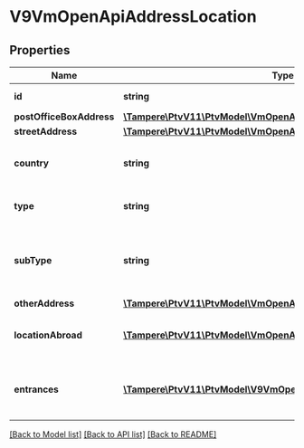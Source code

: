 # V9VmOpenApiAddressLocation

## Properties
Name | Type | Description | Notes
------------ | ------------- | ------------- | -------------
**id** | **string** | Gets or sets the identifier. | [optional] 
**postOfficeBoxAddress** | [**\Tampere\PtvV11\PtvModel\VmOpenApiAddressPostOfficeBox**](VmOpenApiAddressPostOfficeBox.md) |  | [optional] 
**streetAddress** | [**\Tampere\PtvV11\PtvModel\VmOpenApiAddressStreetWithCoordinates**](VmOpenApiAddressStreetWithCoordinates.md) |  | [optional] 
**country** | **string** | Country code (ISO 3166-1 alpha-2), for example FI. | [optional] 
**type** | **string** | Address type, Location or Postal. | [optional] 
**subType** | **string** | Address sub type, Single, Street, PostOfficeBox, Abroad or Other. | [optional] 
**otherAddress** | [**\Tampere\PtvV11\PtvModel\VmOpenApiAddressOther**](VmOpenApiAddressOther.md) |  | [optional] 
**locationAbroad** | [**\Tampere\PtvV11\PtvModel\VmOpenApiLanguageItem[]**](VmOpenApiLanguageItem.md) | Localized list of foreign address information. | [optional] 
**entrances** | [**\Tampere\PtvV11\PtvModel\V9VmOpenApiEntrance[]**](V9VmOpenApiEntrance.md) | Entrances for an address. Includes accessibility sentences. | [optional] 

[[Back to Model list]](../../README.md#documentation-for-models) [[Back to API list]](../../README.md#documentation-for-api-endpoints) [[Back to README]](../../README.md)

